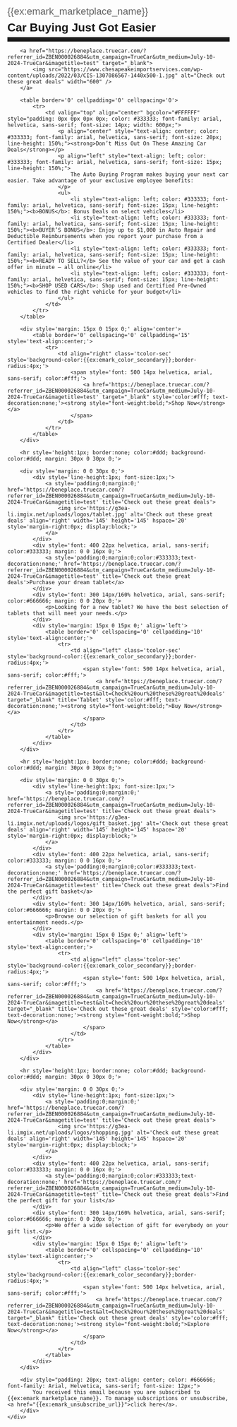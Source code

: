 <!doctype html>
<html>
</div>
        <div style="font:300 22px helvetica, arial, sans-serif; color:#666666; margin: 0 0 0 0;">
            <span style="display: inline-block">{{ex:emark_marketplace_name}}</span>
        </div>
        <div class='tcolor-txt' style="font:700 26px helvetica, arial, sans-serif; color:{{ex:emark_color_primary}};margin: 8px 0 6px 0;">
            <strong>Car Buying Just Got Easier</strong>
        </div>
        <hr class='tcolor-hr' style="height:10px; border:none; color:{{ex:emark_color_primary}};background-color:{{ex:emark_color_primary}};margin: 0 0 0px 0;">

        <a href="https://beneplace.truecar.com/?referrer_id=ZBEN000026884&utm_campaign=TrueCar&utm_medium=July-10-2024-TrueCar&imagetitle=test" target="_blank">
            <img src="https://www.chesapeakeimportservices.com/wp-content/uploads/2022/03/CIS-1307086567-1440x500-1.jpg" alt="Check out these great deals" width="600" />
        </a>

        <table border='0' cellpadding='0' cellspacing='0'>
            <tr>
                <td valign="top" align="center" bgcolor="#FFFFFF" style="padding: 0px 0px 0px 0px; color: #333333; font-family: arial, helvetica, sans-serif; font-size: 14px; width: 600px;">
                    <p align="center" style="text-align: center; color: #333333; font-family: arial, helvetica, sans-serif; font-size: 20px; line-height: 150%;"><strong>Don’t Miss Out On These Amazing Car Deals</strong></p>
                    <p align="left" style="text-align: left; color: #333333; font-family: arial, helvetica, sans-serif; font-size: 15px; line-height: 150%;">
                        The Auto Buying Program makes buying your next car easier. Take advantage of your exclusive employee benefits:
                    </p>
                    <ul>
                        <li style="text-align: left; color: #333333; font-family: arial, helvetica, sans-serif; font-size: 15px; line-height: 150%;"><b>BONUS</b>: Bonus Deals on select vehicles</li>  
                        <li style="text-align: left; color: #333333; font-family: arial, helvetica, sans-serif; font-size: 15px; line-height: 150%;"><b>BUYER’S BONUS</b>: Enjoy up to $1,000 in Auto Repair and Deductible Reimbursements when you report your purchase from a Certified Dealer</li>  
                        <li style="text-align: left; color: #333333; font-family: arial, helvetica, sans-serif; font-size: 15px; line-height: 150%;"><b>READY TO SELL?</b> See the value of your car and get a cash offer in minute – all online</li>  
                        <li style="text-align: left; color: #333333; font-family: arial, helvetica, sans-serif; font-size: 15px; line-height: 150%;"><b>SHOP USED CARS</b>: Shop used and Certified Pre-Owned vehicles to find the right vehicle for your budget</li>  
                    </ul>
                </td>
            </tr>
        </table>

        <div style='margin: 15px 0 15px 0;' align='center'>
            <table border='0' cellspacing='0' cellpadding='15' style='text-align:center;'>
                <tr>
                    <td align="right" class='tcolor-sec' style='background-color:{{ex:emark_color_secondary}};border-radius:4px;'>
                        <span style='font: 500 14px helvetica, arial, sans-serif; color:#fff;'>
                            <a href='https://beneplace.truecar.com/?referrer_id=ZBEN000026884&utm_campaign=TrueCar&utm_medium=July-10-2024-TrueCar&imagetitle=test' target="_blank" style='color:#fff; text-decoration:none;'><strong style="font-weight:bold;">Shop Now</strong></a>
                        </span>
                    </td>
                </tr>
            </table>
        </div>
<!--Begin Offer 1 -->
        <hr style='height:1px; border:none; color:#ddd; background-color:#ddd; margin: 30px 0 30px 0;'>

        <div style='margin: 0 0 30px 0;'>
            <div style='line-height:1px; font-size:1px;'>
                <a style='padding:0;margin:0;' href='https://beneplace.truecar.com/?referrer_id=ZBEN000026884&utm_campaign=TrueCar&utm_medium=July-10-2024-TrueCar&imagetitle=test' title='Check out these great deals'>
                    <img src='https://g3ea-li.imgix.net/uploads/logos/tablet.jpg' alt='Check out these great deals' align='right' width='145' height='145' hspace='20' style='margin-right:0px; display:block;'>
                </a>
            </div>
            <div style='font: 400 22px helvetica, arial, sans-serif; color:#333333; margin: 0 0 16px 0;'>
                <a style='padding:0;margin:0;color:#333333;text-decoration:none;' href='https://beneplace.truecar.com/?referrer_id=ZBEN000026884&utm_campaign=TrueCar&utm_medium=July-10-2024-TrueCar&imagetitle=test' title='Check out these great deals'>Purchase your dream tablet</a>
            </div>
            <div style='font: 300 14px/160% helvetica, arial, sans-serif; color:#666666; margin: 0 0 20px 0;'>
                <p>Looking for a new tablet? We have the best selection of tablets that will meet your needs.</p>
            </div>
            <div style='margin: 15px 0 15px 0;' align='left'>
                <table border='0' cellspacing='0' cellpadding='10' style='text-align:center;'>
                    <tr>
                        <td align="left" class='tcolor-sec' style='background-color:{{ex:emark_color_secondary}};border-radius:4px;'>
                            <span style='font: 500 14px helvetica, arial, sans-serif; color:#fff;'>
                                <a href='https://beneplace.truecar.com/?referrer_id=ZBEN000026884&utm_campaign=TrueCar&utm_medium=July-10-2024-TrueCar&imagetitle=test&alt=Check%20our%20these%20great%20deals' target="_blank" title='Tablet' style='color:#fff; text-decoration:none;'><strong style="font-weight:bold;">Buy Now</strong></a>
                            </span>
                        </td>
                    </tr>
                </table>
            </div>
        </div>
<!--Begin Offer 2 -->  
        <hr style='height:1px; border:none; color:#ddd; background-color:#ddd; margin: 30px 0 30px 0;'>

        <div style='margin: 0 0 30px 0;'>
            <div style='line-height:1px; font-size:1px;'>
                <a style='padding:0;margin:0;' href='https://beneplace.truecar.com/?referrer_id=ZBEN000026884&utm_campaign=TrueCar&utm_medium=July-10-2024-TrueCar&imagetitle=test' title='Check out these great deals'>
                    <img src='https://g3ea-li.imgix.net/uploads/logos/gift_basket.jpg' alt='Check out these great deals' align='right' width='145' height='145' hspace='20' style='margin-right:0px; display:block;'>
                </a>
            </div>
            <div style='font: 400 22px helvetica, arial, sans-serif; color:#333333; margin: 0 0 16px 0;'>
                <a style='padding:0;margin:0;color:#333333;text-decoration:none;' href='https://beneplace.truecar.com/?referrer_id=ZBEN000026884&utm_campaign=TrueCar&utm_medium=July-10-2024-TrueCar&imagetitle=test' title='Check out these great deals'>Find the perfect gift basket</a>
            </div>
            <div style='font: 300 14px/160% helvetica, arial, sans-serif; color:#666666; margin: 0 0 20px 0;'>
                <p>Browse our selection of gift baskets for all you entertainment needs.</p>
            </div>
            <div style='margin: 15px 0 15px 0;' align='left'>
                <table border='0' cellspacing='0' cellpadding='10' style='text-align:center;'>
                    <tr>
                        <td align="left" class='tcolor-sec' style='background-color:{{ex:emark_color_secondary}};border-radius:4px;'>
                            <span style='font: 500 14px helvetica, arial, sans-serif; color:#fff;'>
                                <a href='https://beneplace.truecar.com/?referrer_id=ZBEN000026884&utm_campaign=TrueCar&utm_medium=July-10-2024-TrueCar&imagetitle=test&alt=Check%20our%20these%20great%20deals' target="_blank" title='Check out these great deals' style='color:#fff; text-decoration:none;'><strong style="font-weight:bold;">Shop Now</strong></a>
                            </span>
                        </td>
                    </tr>
                </table>
            </div>
        </div>        

<!--Begin Offer 2 -->  
        <hr style='height:1px; border:none; color:#ddd; background-color:#ddd; margin: 30px 0 30px 0;'>

        <div style='margin: 0 0 30px 0;'>
            <div style='line-height:1px; font-size:1px;'>
                <a style='padding:0;margin:0;' href='https://beneplace.truecar.com/?referrer_id=ZBEN000026884&utm_campaign=TrueCar&utm_medium=July-10-2024-TrueCar&imagetitle=test' title='Check out these great deals'>
                    <img src='https://g3ea-li.imgix.net/uploads/logos/shopping.jpg' alt='Check out these great deals' align='right' width='145' height='145' hspace='20' style='margin-right:0px; display:block;'>
                </a>
            </div>
            <div style='font: 400 22px helvetica, arial, sans-serif; color:#333333; margin: 0 0 16px 0;'>
                <a style='padding:0;margin:0;color:#333333;text-decoration:none;' href='https://beneplace.truecar.com/?referrer_id=ZBEN000026884&utm_campaign=TrueCar&utm_medium=July-10-2024-TrueCar&imagetitle=test' title='Check out these great deals'>Find the perfect gift for your list</a>
            </div>
            <div style='font: 300 14px/160% helvetica, arial, sans-serif; color:#666666; margin: 0 0 20px 0;'>
                <p>We offer a wide selection of gift for everybody on your gift list.</p>
            </div>
            <div style='margin: 15px 0 15px 0;' align='left'>
                <table border='0' cellspacing='0' cellpadding='10' style='text-align:center;'>
                    <tr>
                        <td align="left" class='tcolor-sec' style='background-color:{{ex:emark_color_secondary}};border-radius:4px;'>
                            <span style='font: 500 14px helvetica, arial, sans-serif; color:#fff;'>
                                <a href='https://beneplace.truecar.com/?referrer_id=ZBEN000026884&utm_campaign=TrueCar&utm_medium=July-10-2024-TrueCar&imagetitle=test&alt=Check%20our%20these%20great%20deals' target="_blank" title='Check out these great deals' style='color:#fff; text-decoration:none;'><strong style="font-weight:bold;">Explore Now</strong></a>
                            </span>
                        </td>
                    </tr>
                </table>
            </div>
        </div>       
        
        <div style="padding: 20px; text-align: center; color: #666666; font-family: Arial, Helvetica, sans-serif; font-size: 12px;">
            You received this email because you are subscribed to {{ex:emark_marketplace_name}}. To manage subscriptions or unsubscribe, <a href="{{ex:emark_unsubscribe_url}}">click here</a>.
        </div>
    </div>
</body>
</html>
